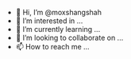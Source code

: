 - 👋 Hi, I’m @moxshangshah
- 👀 I’m interested in ...
- 🌱 I’m currently learning ...
- 💞️ I’m looking to collaborate on ...
- 📫 How to reach me ...

<!---
moxshangshah/moxshangshah is a ✨ special ✨ repository because its `README.md` (this file) appears on your GitHub profile.
You can click the Preview link to take a look at your changes.
--->
